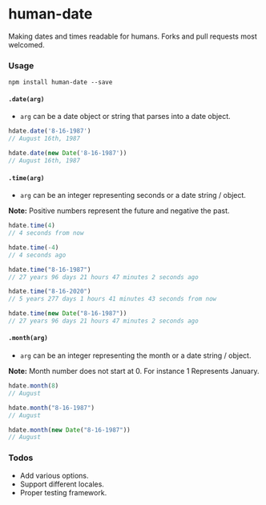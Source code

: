 # human-date

Making dates and times readable for humans. Forks and pull requests most welcomed.

### Usage

```shell
npm install human-date --save
```

#### `.date(arg)`

- `arg` can be a date object or string that parses into a date object.

```js
hdate.date('8-16-1987')
// August 16th, 1987

hdate.date(new Date('8-16-1987'))
// August 16th, 1987
```

#### `.time(arg)`

- `arg` can be an integer representing seconds or a date string / object. 

__Note:__ Positive numbers represent the future and negative the past.

```js
hdate.time(4)
// 4 seconds from now

hdate.time(-4)
// 4 seconds ago

hdate.time("8-16-1987")
// 27 years 96 days 21 hours 47 minutes 2 seconds ago

hdate.time("8-16-2020")
// 5 years 277 days 1 hours 41 minutes 43 seconds from now

hdate.time(new Date("8-16-1987"))
// 27 years 96 days 21 hours 47 minutes 2 seconds ago
```

#### `.month(arg)`

- `arg` can be an integer representing the month or a date string / object.

__Note:__ Month number does not start at 0. For instance 1 Represents January.

```js
hdate.month(8)
// August

hdate.month("8-16-1987")
// August

hdate.month(new Date("8-16-1987"))
// August
```

### Todos

- Add various options.
- Support different locales.
- Proper testing framework.
